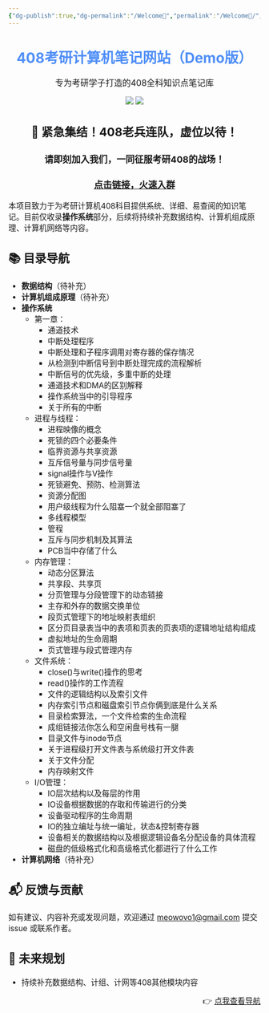 ```yaml
---
{"dg-publish":true,"dg-permalink":"/Welcome🎉","permalink":"/Welcome🎉/","tags":["gardenEntry"],"dgShowBacklinks":true,"dgShowLocalGraph":true,"dgShowInlineTitle":true}
---
```



<div align="center">
  <h1 style="color:#4F8EF7;">408考研计算机笔记网站（Demo版）</h1>
  <p style="font-size:1.2em;">专为考研学子打造的408全科知识点笔记库</p>
  <img src="https://img.shields.io/badge/OS-操作系统-blue" />
  <img src="https://img.shields.io/badge/状态-Demo--预览版-orange" />
</div>


<div style="font-size:1.1em;">

<center>
  <h2>📢 紧急集结！408老兵连队，虚位以待！</h2>
  <h3>请即刻加入我们，一同征服考研408的战场！</h3>
  <h3><a href="https://qm.qq.com/q/iebEd8lN04">点击链接，火速入群</a></h3>
</center>

<p>本项目致力于为考研计算机408科目提供系统、详细、易查阅的知识笔记。目前仅收录<strong>操作系统</strong>部分，后续将持续补充数据结构、计算机组成原理、计算机网络等内容。</p>

<h2>📚 目录导航</h2>
<ul>
  <li><b>数据结构</b>（待补充）</li>
  <li><b>计算机组成原理</b>（待补充）</li>
  <li><b>操作系统</b>
    <ul>
      <li>第一章：
        <ul>
          <li>通道技术</li>
          <li>中断处理程序</li>
          <li>中断处理和子程序调用对寄存器的保存情况</li>
          <li>从检测到中断信号到中断处理完成的流程解析</li>
          <li>中断信号的优先级，多重中断的处理</li>
          <li>通道技术和DMA的区别解释</li>
          <li>操作系统当中的引导程序</li>
          <li>关于所有的中断</li>
        </ul>
      </li>
      <li>进程与线程：
        <ul>
          <li>进程映像的概念</li>
          <li>死锁的四个必要条件</li>
          <li>临界资源与共享资源</li>
          <li>互斥信号量与同步信号量</li>
          <li>signal操作与V操作</li>
          <li>死锁避免、预防、检测算法</li>
          <li>资源分配图</li>
          <li>用户级线程为什么阻塞一个就全部阻塞了</li>
          <li>多线程模型</li>
          <li>管程</li>
          <li>互斥与同步机制及其算法</li>
          <li>PCB当中存储了什么</li>
        </ul>
      </li>
      <li>内存管理：
        <ul>
          <li>动态分区算法</li>
          <li>共享段、共享页</li>
          <li>分页管理与分段管理下的动态链接</li>
          <li>主存和外存的数据交换单位</li>
          <li>段页式管理下的地址映射表组织</li>
          <li>区分页目录表当中的表项和页表的页表项的逻辑地址结构组成</li>
          <li>虚拟地址的生命周期</li>
          <li>页式管理与段式管理内存</li>
        </ul>
      </li>
      <li>文件系统：
        <ul>
          <li>close()与write()操作的思考</li>
          <li>read()操作的工作流程</li>
          <li>文件的逻辑结构以及索引文件</li>
          <li>内存索引节点和磁盘索引节点你俩到底是什么关系</li>
          <li>目录检索算法，一个文件检索的生命流程</li>
          <li>成组链接法你怎么和空闲盘号栈有一腿</li>
          <li>目录文件与inode节点</li>
          <li>关于进程级打开文件表与系统级打开文件表</li>
          <li>关于文件分配</li>
          <li>内存映射文件</li>
        </ul>
      </li>
      <li>I/O管理：
        <ul>
          <li>IO层次结构以及每层的作用</li>
          <li>IO设备根据数据的存取和传输进行的分类</li>
          <li>设备驱动程序的生命周期</li>
          <li>IO的独立编址与统一编址，状态&控制寄存器</li>
          <li>设备相关的数据结构以及根据逻辑设备名分配设备的具体流程</li>
          <li>磁盘的低级格式化和高级格式化都进行了什么工作</li>
        </ul>
      </li>
    </ul>
  </li>
  <li><b>计算机网络</b>（待补充）</li>
</ul>

<h2>📬 反馈与贡献</h2>
<p>如有建议、内容补充或发现问题，欢迎通过 <a href="mailto:meowovo1@gmail.com">meowovo1@gmail.com</a> 提交 issue 或联系作者。</p>

<h2>🌱 未来规划</h2>
<ul>
  <li>持续补充数据结构、计组、计网等408其他模块内容</li>
</ul>

<p style="text-align:right;">👉 <a href="/408/导航">点我查看导航</a></p>

</div>
